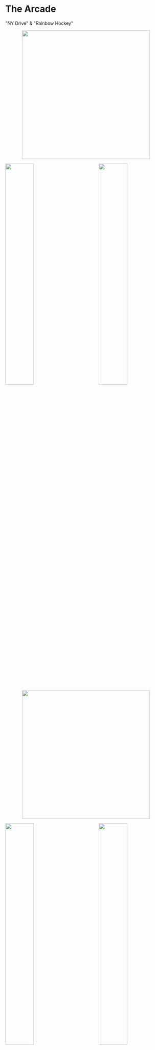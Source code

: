 # The Arcade 
"NY Drive" &amp; "Rainbow Hockey"

<p align="center" width="100%">
<img src="http://bobbymarcus.com/img/ny-0.png" width="400">
</p>

<img src="http://bobbymarcus.com/img/NY-1.png" width="42%" align="left">

<img src="http://bobbymarcus.com/img/NY-4.png" width="42%" align="right">

<p align="center" width="100%">
<img src="http://bobbymarcus.com/img/rh-0.png" width="400">
 </p>

<img src="http://bobbymarcus.com/img/RH-1.png" width="42%" align="left">

<img src="http://bobbymarcus.com/img/RH-3.png" width="42%" align="right">


